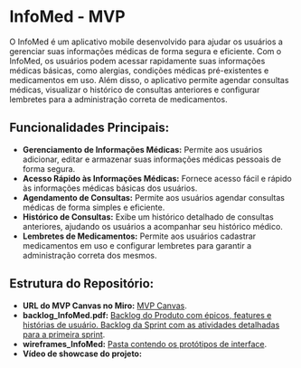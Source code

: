 # InfoMed - MVP

O InfoMed é um aplicativo mobile desenvolvido para ajudar os usuários a gerenciar suas informações médicas de forma segura e eficiente. Com o InfoMed, os usuários podem acessar rapidamente suas informações médicas básicas, como alergias, condições médicas pré-existentes e medicamentos em uso. Além disso, o aplicativo permite agendar consultas médicas, visualizar o histórico de consultas anteriores e configurar lembretes para a administração correta de medicamentos.

## Funcionalidades Principais:
- **Gerenciamento de Informações Médicas:** Permite aos usuários adicionar, editar e armazenar suas informações médicas pessoais de forma segura.
- **Acesso Rápido às Informações Médicas:** Fornece acesso fácil e rápido às informações médicas básicas dos usuários.
- **Agendamento de Consultas:** Permite aos usuários agendar consultas médicas de forma simples e eficiente.
- **Histórico de Consultas:** Exibe um histórico detalhado de consultas anteriores, ajudando os usuários a acompanhar seu histórico médico.
- **Lembretes de Medicamentos:** Permite aos usuários cadastrar medicamentos em uso e configurar lembretes para garantir a administração correta dos mesmos.

## Estrutura do Repositório:
* **URL do MVP Canvas no Miro:** [MVP Canvas](https://miro.com/app/board/uXjVKU8RbRI=/?share_link_id=840909777572).
* **backlog_InfoMed.pdf:** [Backlog do Produto com épicos, features e histórias de usuário. Backlog da Sprint com as atividades detalhadas para a primeira sprint](https://github.com/RodrigoProcopio/MVP_InfoMed/blob/main/backlog_InfoMed.pdf).
* **wireframes_InfoMed:** [Pasta contendo os protótipos de interface](https://github.com/RodrigoProcopio/MVP_InfoMed/tree/main/wireframes_InfoMed).
* **Vídeo de showcase do projeto:**
